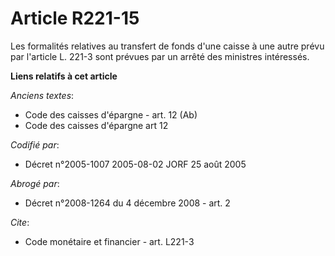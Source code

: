 # Article R221-15

Les formalités relatives au transfert de fonds d'une caisse à une autre prévu par l'article L. 221-3 sont prévues par un
arrêté des ministres intéressés.

**Liens relatifs à cet article**

_Anciens textes_:

  - Code des caisses d'épargne - art. 12 (Ab)
  - Code des caisses d'épargne art 12

_Codifié par_:

  - Décret n°2005-1007 2005-08-02 JORF 25 août 2005

_Abrogé par_:

  - Décret n°2008-1264 du 4 décembre 2008 - art. 2

_Cite_:

  - Code monétaire et financier - art. L221-3
